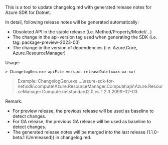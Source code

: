 This is a tool to update changelog.md with generated release notes for Azure SDK for Dotnet. 

In detail, following release notes will be generated automatically:

- Obsoleted API in the stable release (i.e. Method/Property/Model/...)
- The change in the api-version tag used when generating the SDK (i.e. tag: package-preview-2023-03)
- The change in the version of dependencies (i.e. Azure.Core, Azure.ResourceManager)

Usage:

```
> ChangelogGen.exe apiFile version releaseDate(xxxx-xx-xx)
```

>Example: ChangelogGen.exe ...\azure-sdk-for-net\sdk\compute\Azure.ResourceManager.Compute\api\Azure.ResourceManager.Compute.netstandard2.0.cs 1.2.3 2099-02-03

Remark:
- For preview release, the previous release will be used as baseline to detect changes.
- For GA release, the previous GA release will be used as baseline to detect changes.
- The generated release notes will be merged into the last release (1.1.0-beta.1 (Unreleased)) in changelog.md.

